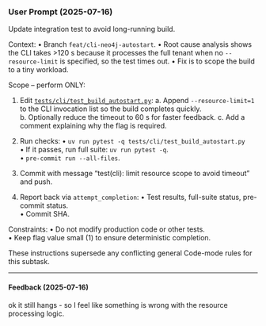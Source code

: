### User Prompt (2025-07-16)
Update integration test to avoid long-running build.

Context:
• Branch `feat/cli-neo4j-autostart`.
• Root cause analysis shows the CLI takes >120 s because it processes the full tenant when no `--resource-limit` is specified, so the test times out.
• Fix is to scope the build to a tiny workload.

Scope – perform ONLY:

1. Edit [`tests/cli/test_build_autostart.py`](tests/cli/test_build_autostart.py):
   a. Append `--resource-limit=1` to the CLI invocation list so the build completes quickly.  
   b. Optionally reduce the timeout to 60 s for faster feedback.
   c. Add a comment explaining why the flag is required.

2. Run checks:
   • `uv run pytest -q tests/cli/test_build_autostart.py`  
   • If it passes, run full suite: `uv run pytest -q`.  
   • `pre-commit run --all-files`.

3. Commit with message “test(cli): limit resource scope to avoid timeout” and push.

4. Report back via `attempt_completion`:
   • Test results, full-suite status, pre-commit status.  
   • Commit SHA.

Constraints:
• Do not modify production code or other tests.  
• Keep flag value small (1) to ensure deterministic completion.

These instructions supersede any conflicting general Code-mode rules for this subtask.

---

#### Feedback (2025-07-16)
ok it still hangs - so I feel like something is wrong with the resource processing logic.